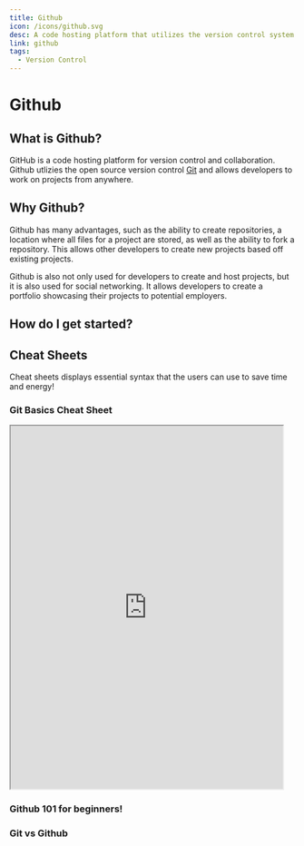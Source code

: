 ```yaml
---
title: Github
icon: /icons/github.svg
desc: A code hosting platform that utilizes the version control system Git
link: github
tags:
  - Version Control
---
```


# Github

## What is Github?

GitHub is a code hosting platform for version control and collaboration. Github
utlizies the open source version control [Git](./git) and allows developers to
work on projects from anywhere.

<VideoContainer vid-src="https://www.youtube.com/embed/w3jLJU7DT5E"></VideoContainer>

## Why Github?

Github has many advantages, such as the ability to create repositories, a
location where all files for a project are stored, as well as the ability to
fork a repository. This allows other developers to create new projects based off
existing projects.

Github is also not only used for developers to create and host projects, but it
is also used for social networking. It allows developers to create a portfolio
showcasing their projects to potential employers.

<grid-1-x-2 button="Start Learning!" link="https://www.thebalancecareers.com/what-is-github-and-why-should-i-use-it-2071946" img-src="https://www.freecodecamp.org/news/content/images/2019/11/cover-pic.jpeg" desc="A more indepth introduction to Github" button="Start Reading!"></grid-1-x-2>

## How do I get started?

<grid-1-x-2 reversed=true button="Start Learning!" link="https://lab.github.com/githubtraining/introduction-to-github" img-src="https://repository-images.githubusercontent.com/136195276/40cbd080-586d-11ea-94a3-6ca7934240ad" desc="Learn how to use Github through an interactive free course offer by Github!" button="Start Learning!"></grid-1-x-2>

## Cheat Sheets

Cheat sheets displays essential syntax that the users can use to save time and
energy!

<div class="scrolling-wrapper">
  
  <div class="scroll-child">

### Git Basics Cheat Sheet

   <iframe src="https://education.github.com/git-cheat-sheet-education.pdf" width="480" height="640"></iframe>
   </div>
</div>

### Github 101 for beginners!

<VideoContainer vid-src="https://www.youtube.com/embed/SWYqp7iY_Tc"></VideoContainer>

### Git vs Github

<VideoContainer vid-src="https://www.youtube.com/embed/wpISo9TNjfU"></VideoContainer>
